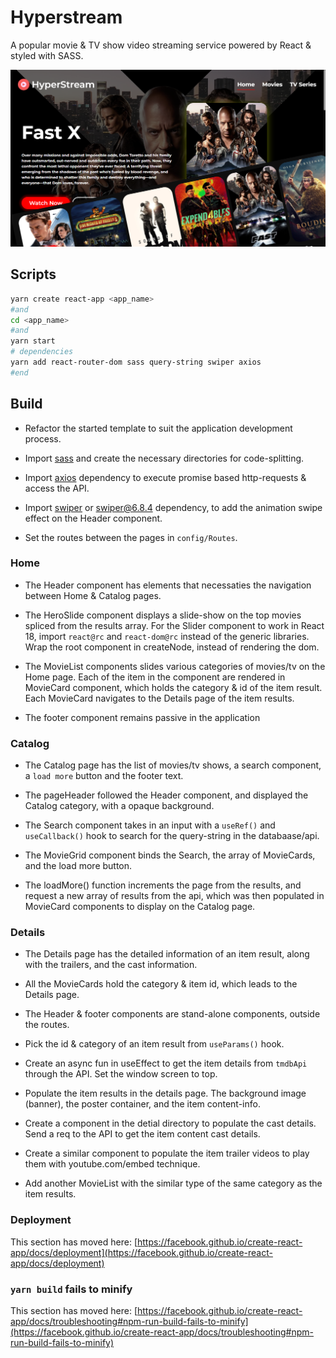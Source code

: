 # Hyperstream

A popular movie & TV show video streaming service powered by React & styled with SASS.

![hyperstream-banner](./public/hyperstream.png)

## Scripts

```bash
yarn create react-app <app_name>
#and
cd <app_name>
#and
yarn start
# dependencies
yarn add react-router-dom sass query-string swiper axios
#end
```

## Build

-  Refactor the started template to suit the application development process.

-  Import [sass](https://sass-lang.com/install) and create the necessary directories for code-splitting.
-  Import [axios](https://github.com/axios/axios) dependency to execute promise based http-requests & access the API.

-  Import [swiper](https://swiperjs.com/react) or [swiper@6.8.4](https://www.npmjs.com/package/swiper/v/6.8.4) dependency, to add the animation swipe effect on the Header component.

-  Set the routes between the pages in `config/Routes`.

### Home

-  The Header component has elements that necessaties the navigation between Home & Catalog pages.

-  The HeroSlide component displays a slide-show on the top movies spliced from the results array. For the Slider component to work in React 18, import `react@rc` and `react-dom@rc` instead of the generic libraries. Wrap the root component in createNode, instead of rendering the dom.

-  The MovieList components slides various categories of movies/tv on the Home page. Each of the item in the component are rendered in MovieCard component, which holds the category & id of the item result. Each MovieCard navigates to the Details page of the item results.
-  The footer component remains passive in the application

### Catalog

-  The Catalog page has the list of movies/tv shows, a search component, a `load more` button and the footer text.

-  The pageHeader followed the Header component, and displayed the Catalog category, with a opaque background.
-  The Search component takes in an input with a `useRef()` and `useCallback()` hook to search for the query-string in the databaase/api.
-  The MovieGrid component binds the Search, the array of MovieCards, and the load more button.
-  The loadMore() function increments the page from the results, and request a new array of results from the api, which was then populated in MovieCard components to display on the Catalog page.

### Details

-  The Details page has the detailed information of an item result, along with the trailers, and the cast information.
-  All the MovieCards hold the category & item id, which leads to the Details page.
-  The Header & footer components are stand-alone components, outside the routes.

-  Pick the id & category of an item result from `useParams()` hook.
-  Create an async fun in useEffect to get the item details from `tmdbApi` through the API. Set the window screen to top.

-  Populate the item results in the details page. The background image (banner), the poster container, and the item content-info.

-  Create a component in the detial directory to populate the cast details. Send a req to the API to get the item content cast details.

-  Create a similar component to populate the item trailer videos to play them with youtube.com/embed technique.

-  Add another MovieList with the similar type of the same category as the item results.

### Deployment

This section has moved here: [https://facebook.github.io/create-react-app/docs/deployment](https://facebook.github.io/create-react-app/docs/deployment)

### `yarn build` fails to minify

This section has moved here: [https://facebook.github.io/create-react-app/docs/troubleshooting#npm-run-build-fails-to-minify](https://facebook.github.io/create-react-app/docs/troubleshooting#npm-run-build-fails-to-minify)
